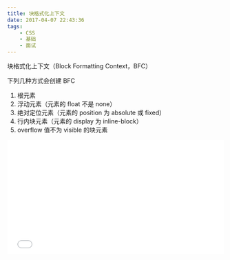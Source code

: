 ```yaml
---
title: 块格式化上下文
date: 2017-04-07 22:43:36
tags:
    - CSS
    - 基础
    - 面试
---
```


块格式化上下文（Block Formatting Context，BFC）

下列几种方式会创建 BFC
1. 根元素
2. 浮动元素（元素的 float 不是 none）
3. 绝对定位元素（元素的 position 为 absolute 或 fixed）
4. 行内块元素（元素的 display 为 inline-block）
5. overflow 值不为 visible 的块元素

<iframe height="265" style="width: 100%;" scrolling="no" title="float 问题1" src="//codepen.io/lsl2332/embed/KYVBGo/?height=265&theme-id=light&default-tab=css,result" frameborder="no" allowtransparency="true" allowfullscreen="true">
  See the Pen <a href='https://codepen.io/lsl2332/pen/KYVBGo/'>float 问题1</a> by lsl233
  (<a href='https://codepen.io/lsl2332'>@lsl2332</a>) on <a href='https://codepen.io'>CodePen</a>.
</iframe>
